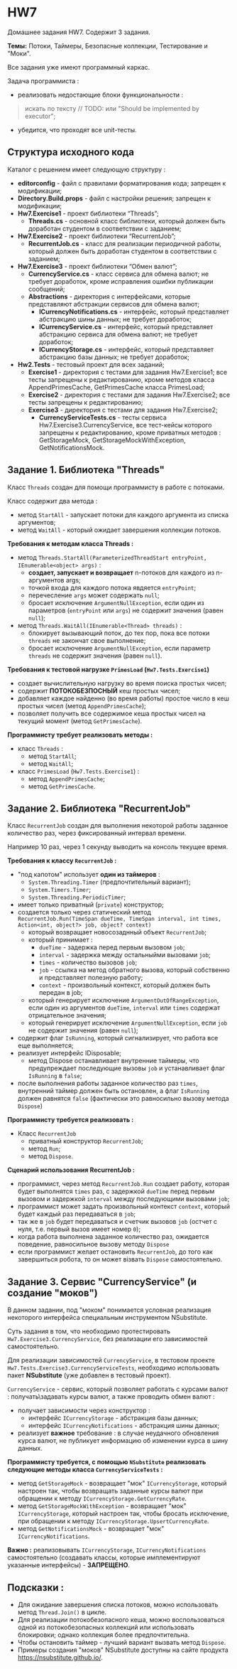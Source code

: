 # HW7

Домашнее задания HW7.
Содержит 3 задания.

**Темы:** Потоки, Таймеры, Безопасные коллекции, Тестирование и "Моки".

Все задания уже имеют программный каркас.

Задача программиста : 
- реализовать недостающие блоки функциональности :
> искать по тексту // TODO: или "Should be implemented by executor";
- убедится, что проходят все unit-тесты.

## Структура исходного кода
Каталог с решением имеет следующую структуру :
- **editorconfig** - файл с правилами форматирования кода; запрещен к модификации;
- **Directory.Build.props** - файл с настройки решения; запрещен к модификации;
- **Hw7.Exercise1** - проект библиотеки “Threads”;
    - **Threads.cs** - основной класс библиотеки, который должен быть доработан студентом в соответствии с заданием;
- **Hw7.Exercise2** - проект библиотеки “RecurrentJob”;
    - **RecurrentJob.cs** - класс для реализации периодичной работы, который должен быть доработан студентом в соответствии с заданием;
- **Hw7.Exercise3** - проект библиотеки “Обмен валют”;
    - **CurrencyService.cs** - класс сервиса для обмена валют; не требует доработок, кроме исправления ошибки публикации сообщений;
    - **Abstractions** - директория с интерфейсами, которые представляют абстракции сервисов для обмена валют;
        - **ICurrencyNotifications.cs** - интерфейс, который представляет абстракцию шины данных; не требует доработок;
        - **ICurrencyService.cs** - интерфейс, который представляет абстракцию сервиса для обмена валют; не требует доработок;        
        - **ICurrencyStorage.cs** - интерфейс, который представляет абстракцию базы данных; не требует доработок;                
- **Hw2.Tests** - тестовый проект для всех заданий;
    - **Exercise1** - директория с тестами для задания Hw7.Exercise1; все тесты запрещены к редактированию, кроме методов класса AppendPrimesCache, GetPrimesCache класса PrimesLoad;
    - **Exercise2** - директория с тестами для задания Hw7.Exercise2; все тесты запрещены к редактированию;
    - **Exercise3** - директория с тестами для задания Hw7.Exercise2;
        - **CurrencyServiceTests.cs** - тесты сервиса Hw7.Exercise3.CurrencyService, все тест-кейсы которого запрещены к редактированию, кроме приватных методов : GetStorageMock, GetStorageMockWithException, GetNotificationsMock.


## Задание 1. Библиотека "Threads"

Класс `Threads` создан для помощи программисту в работе с потоками.

Класс содержит два метода :
- метод `StartAll` - запускает потоки для каждого аргумента из списка аргументов;
- метод `WaitAll` - который ожидает завершения коллекции потоков.

**Требования к методам класса Threads :**
- метод `Threads.StartAll(ParameterizedThreadStart entryPoint, IEnumerable<object> args)` :
    - **создает, запускает и возвращает** n-потоков для каждого из n-аргументов args;
    - точкой входа для каждого потока явдяется `entryPoint`;
    - перечесление `args` может содержать `null`;
    - бросает исключение `ArgumentNullException`, если один из параметров (`entryPoint` или `args`) не содержит значения (равен `null`);
- метод `Threads.WaitAll(IEnumerable<Thread> threads)` :
    - блокирует вызывающий поток, до тех пор, пока все потоки `threads` не закончат свое выполнение;
    - бросает исключение `ArgumentNullException`, если параметр `threads` не содержит значения (равен `null`).

**Требования к тестовой нагрузке `PrimesLoad` (`Hw7.Tests.Exercise1`)**
- создает вычислительную нагрузку во время поиска простых чисел;
- содержит **ПОТОКОБЕЗПОСНЫЙ** кеш простых чисел;
- добавляет каждое найденно (во время работы) простое число в кеш простых чисел (метод `AppendPrimesCache`);
- позволяет получить все содержимое кеша простых чисел на текущий момент (метод `GetPrimesCache`).

**Программисту требует реализовать методы :**
- класс `Threads` :
    - метод `StartAll`;
    - метод `WaitAll`;
- класс `PrimesLoad` (`Hw7.Tests.Exercise1`) :
    - метод `AppendPrimesCache`;
    - метод `GetPrimesCache`.

## Задание 2. Библиотека "RecurrentJob"

Класс `RecurrentJob` создан для выполнения некоторой работы заданное количество раз, через фиксированный интервал времени.

Например 10 раз, через 1 секунду выводить на консоль текущее время.

**Требования к классу `RecurrentJob` :**
- "под капотом" использует **один из таймеров** : 
    - `System.Threading.Timer` (предпочтительный вариант);
    - `System.Timers.Timer`;
    - `System.Threading.PeriodicTimer`;
- имеет только приватный (`private`) конструктор;
- создается только через статический метод `RecurrentJob.Run(TimeSpan dueTime, TimeSpan interval, int times, Action<int, object?> job, object? context)`
    - который возвращает новосозаднный объект `RecurrentJob`;
    - который принимает :
        - `dueTime` - задержка перед первым вызовом `job`;
        - `interval` - задержка между остальныйми вызовами `job`;
        - `times` - количество вызовов `job`;
        - `job` - ссылка на метод обратного вызова, который собственно и представляет полезную работу;
        - `context` - произвольный контекст, который должен быть передан в job;
    - который генерирует исключение `ArgumentOutOfRangeException`, если один из аргументов `dueTime`, `interval` или `times` содержат отрицательное значения;
    - который генерирует исключение  `ArgumentNullException`, если `job` не содержит значения (равен `null`);
- содержит флаг `IsRunning`, который сигнализирует, что работа все еще выполняется;
- реализует интерфейс IDisposable;
    - метод Dispose останавливает внутренние таймеры, что предупреждает последующие вызовы `job` и устанавливает флаг `IsRunning` в `false`;
- после выполнения работы заданное количество раз `times`, внутренний таймер должен быть остановлен, а флаг `IsRunning` должен равнятся `false` (фактически это равносильно вызову метода `Dispose`)

**Программисту требуется реализовать :**
- Класс `RecurrentJob`
    - приватный конструктор `RecurrentJob`;
    - метод `Run`;
    - метод `Dispose`.

**Сценарий использования RecurrentJob :**
- программист, через метод `RecurrentJob.Run` создает работу, которая будет выполнятся `times` раз, с задержкой `dueTime` перед первым вызовом и задержкой `interval` между последующими вызовами `job`;
- программист может задать произвольный контекст `context`, который будет каждый раз передаваться в `job`;
- так же в `job` будет передаваться и счетчик вызовов `job` (остчет с нуля, т.е. первый вызов имеет номер `0`);
- когда работа выполнена заданное количество раз, ожидается поведение, равносильное вызову методу `Dispose`
- если программист желает остановить `RecurrentJob`, до того как завершиться робота, то он может візвать `Dispose` самостоятельно.

## Задание 3. Сервис "CurrencyService" (и создание "моков")

В данном задании, под "моком" понимается условная реализация некоторого интерфейса специальным инструментом NSubstitute.

Суть задания в том, что необходимо протестировать `Hw7.Exercise3.CurrencyService`, без реализации его зависимостей самостоятельно.

Для реализации зависимостей `CurrencyService`, в тестовом проекте `Hw7.Tests.Exercise3.CurrencyServiceTests`, необходимо использовать пакет **NSubstitute** (уже добавлен в тестовый проект).

`CurrencyService` - сервис, который позволяет работать с курсами валют : получать\задавать курсы валют, а также проводить обмен валют :
- получает зависимости через конструктор : 
    - интерфейс `ICurrencyStorage` - абстракция базы данных;
    - интерфейс `ICurrencyNotifications` - абстракция шины данных;
- реализует **важное** требование : в случае неудачного обновления курса валют, не публикует информацию об изменении курса в шину данных.

**Программисту требуется, с помощью `NSubstitute` реализовать следующие методы класса `CurrencyServiceTests` :**
- метод `GetStorageMock` - возвращает "мок" `ICurrencyStorage`, который настроен так, чтобы возвращать заданные курсы валют при обращении к методу `ICurrencyStorage.GetCurrencyRate`.
- метод `GetStorageMockWithException` - возвращает "мок" `ICurrencyStorage`, который настроен так, чтобы бросать исключение, при обращении к методу `ICurrencyStorage.UpsertCurrencyRate`.
- метод `GetNotificationsMock` - возвращает "мок" `ICurrencyNotifications`.

**Важно :** реализовывать `ICurrencyStorage`, `ICurrencyNotifications` самостоятельно (создавать классы, которые имплементируют указанные интерфейсы) - **ЗАПРЕЩЕНО**.

## Подсказки :
- Для ожидание завершения списка потоков, можно использовать метод `Thread.Join()` в цикле.
- Для реализации потокобезопасного кеша, можно воспользоваться одной из потокобезопасных коллекций или использовать блокировки; однако коллекция более предпочтительна.
- Чтобы остановить таймер - лучший вариант вызвать метод `Dispose`.
- Примеры создания "моков" NSubstitute доступны на сайте продукта https://nsubstitute.github.io/.
